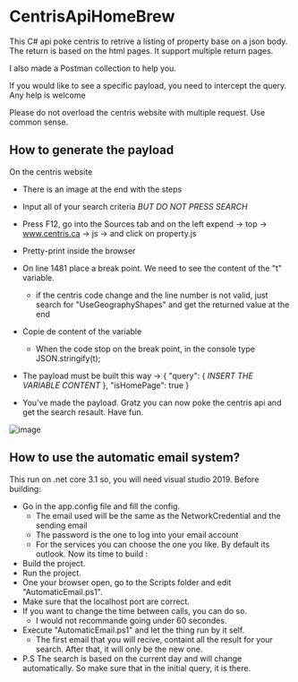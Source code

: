 # CentrisApiHomeBrew

This C# api poke centris to retrive a listing of property base on a json body.
The return is based on the html pages. It support multiple return pages.

I also made a Postman collection to help you.

If you would like to see a specific payload, you need to intercept the query.
Any help is welcome

Please do not overload the centris website with multiple request. Use common sense.

## How to generate the payload
On the centris website

- There is an image at the end with the steps
- Input all of your search criteria *BUT DO NOT PRESS SEARCH*
- Press F12, go into the Sources tab and on the left expend -> top -> www.centris.ca -> js -> and click on property.js
- Pretty-print inside the browser
- On line 1481 place a break point. We need to see the content of the "t" variable.
  - if the centris code change and the line number is not valid, just search for "UseGeographyShapes" and get the returned value at the end
- Copie de content of the variable
  - When the code stop on the break point, in the console type JSON.stringify(t);
- The payload must be built this way -> 
{
  "query": {
  *INSERT THE VARIABLE CONTENT*
  },
  "isHomePage": true
}

- You've made the payload. Gratz you can now poke the centris api and get the search resault. Have fun.

![image](https://user-images.githubusercontent.com/21128028/112655594-f083c100-8e26-11eb-9886-0ed87a1cce0c.png)

## How to use the automatic email system?
This run on .net core 3.1 so, you will need visual studio 2019.
Before building:
- Go in the app.config file and fill the config.
  - The email used will be the same as the NetworkCredential and the sending email
  - The password is the one to log into your email account
  - For the services you can choose the one you like. By default its outlook.
Now its time to build :
- Build the project.
- Run the project.
- One your browser open, go to the Scripts folder and edit "AutomaticEmail.ps1".
- Make sure that the localhost port are correct.
- If you want to change the time between calls, you can do so.
  - I would not recommande going under 60 secondes.
- Execute "AutomaticEmail.ps1" and let the thing run by it self.
  - The first email that you will recive, containt all the result for your search. After that, it will only be the new one.
- P.S The search is based on the current day and will change automatically. So make sure that in the initial query, it is there.
